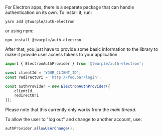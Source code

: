 For Electron apps, there is a separate package that can handle authentication on its own. To install it, run:

	yarn add @twurple/auth-electron

or using npm:

	npm install @twurple/auth-electron
	
After that, you just have to provide some basic information to the library to make it provide user access tokens to your application:

```ts twoslash
import { ElectronAuthProvider } from '@twurple/auth-electron';

const clientId = 'YOUR_CLIENT_ID';
const redirectUri = 'http://foo.bar/login';

const authProvider = new ElectronAuthProvider({
    clientId,
    redirectUri
});
```

Please note that this currently only works from the *main thread*.

To allow the user to "log out" and change to another account, use:

```ts
authProvider.allowUserChange();
```
